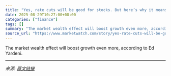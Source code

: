 ```yaml
---
title: "Yes, rate cuts will be good for stocks. But here’s why it means the Fed will be stimulating an economy that doesn’t need it."
date: 2025-08-29T10:27:00+08:00
categories: ["finance"]
tags: []
summary: "The market wealth effect will boost growth even more, according to Ed Yardeni."
source_url: "https://www.marketwatch.com/story/yes-rate-cuts-will-be-good-for-stocks-but-heres-why-it-means-the-fed-will-be-stimulating-an-economy-that-doesnt-need-it-b65516ad?mod=mw_rss_topstories"
---
```


The market wealth effect will boost growth even more, according to Ed Yardeni.

---

*来源: [原文链接](https://www.marketwatch.com/story/yes-rate-cuts-will-be-good-for-stocks-but-heres-why-it-means-the-fed-will-be-stimulating-an-economy-that-doesnt-need-it-b65516ad?mod=mw_rss_topstories)*
